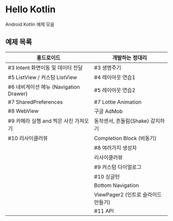 # Hello Kotlin
Android Kotlin 예제 모음

## 예제 목록
|홍드로이드|개발하는 정대리|
|------|---|
|#3 Intent 화면이동 및 데이터 전달|#3 생명주기|
|#5 ListView / 커스텀 ListView|#4 레이아웃 연습1|
|#6 네비게이션 메뉴 (Navigation Drawer)|#5 레이아웃 연습2|
|#7 SharedPreferences|#7 Lottie Animation|
|#8 WebView|구글 AdMob|
|#9 카메라 실행 and 찍은 사진 가져오기|동작센서, 흔들림(Shake) 감지하기|
|#10 리사이클러뷰|Completion Block (비동기)|
||#8 여러가지 생성자|
||리사이클러뷰|
||#9 커스텀 다이얼로그|
||#10 싱글턴|
||Bottom Navigation|
||ViewPager2 (인트로 슬라이드 만들기)|
||#11 API|